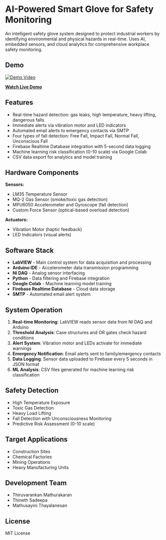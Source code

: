 # AI-Powered Smart Glove for Safety Monitoring

An intelligent safety glove system designed to protect industrial workers by identifying environmental and physical hazards in real-time. Uses AI, embedded sensors, and cloud analytics for comprehensive workplace safety monitoring.

## Demo

[![Demo Video](https://img.youtube.com/vi/b_JVvI8ynJI/0.jpg)](https://youtu.be/b_JVvI8ynJI)

**[Watch Live Demo](https://youtu.be/b_JVvI8ynJI)**

## Features

- Real-time hazard detection: gas leaks, high temperature, heavy lifting, dangerous falls
- Immediate alerts via vibration motor and LED indicators
- Automated email alerts to emergency contacts via SMTP
- Four types of fall detection: Free Fall, Impact Fall, Normal Fall, Unconscious Fall
- Firebase Realtime Database integration with 5-second data logging
- Machine learning risk classification (0-10 scale) via Google Colab
- CSV data export for analytics and model training

## Hardware Components

**Sensors:**
- LM35 Temperature Sensor
- MQ-2 Gas Sensor (smoke/toxic gas detection)
- MPU6050 Accelerometer and Gyroscope (fall detection)
- Custom Force Sensor (optical-based overload detection)

**Actuators:**
- Vibration Motor (haptic feedback)
- LED Indicators (visual alerts)

## Software Stack

- **LabVIEW** - Main control system for data acquisition and processing
- **Arduino IDE** - Accelerometer data transmission programming
- **NI DAQ** - Analog sensor interfacing
- **Python** - Data filtering and Firebase integration
- **Google Colab** - Machine learning model training
- **Firebase Realtime Database** - Cloud data storage
- **SMTP** - Automated email alert system

## System Operation

1. **Real-time Monitoring**: LabVIEW reads sensor data from NI DAQ and Arduino
2. **Threshold Analysis**: Case structures and OR gates check hazard conditions
3. **Alert System**: Vibration motor and LEDs activate for immediate warnings
4. **Emergency Notification**: Email alerts sent to family/emergency contacts
5. **Data Logging**: Sensor data uploaded to Firebase every 5 seconds in JSON format
6. **ML Analysis**: CSV files generated for machine learning risk classification

## Safety Detection

- High Temperature Exposure
- Toxic Gas Detection
- Heavy Load Lifting
- Fall Detection with Unconsciousness Monitoring
- Predictive Risk Assessment (0-10 scale)

## Target Applications

- Construction Sites
- Chemical Factories
- Mining Operations
- Heavy Manufacturing Units

## Development Team

- Thiruvarankan Mathurakaran
- Thineth Sadeepa
- Mathusayini Thayalanesan

## License

MIT License
